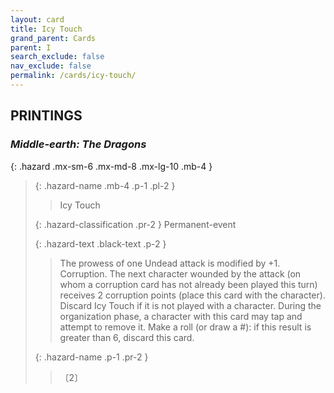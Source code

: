 ```yaml
---
layout: card
title: Icy Touch
grand_parent: Cards
parent: I
search_exclude: false
nav_exclude: false
permalink: /cards/icy-touch/
---
```


## PRINTINGS


### _Middle-earth: The Dragons_

{: .hazard .mx-sm-6 .mx-md-8 .mx-lg-10 .mb-4 }
> {: .hazard-name .mb-4 .p-1 .pl-2 }
> > <div class="hazard-mp"></div>
> > <div class="card-name">Icy Touch</div>
>
> {: .hazard-classification .pr-2 }
> Permanent-event
>
> {: .hazard-text .black-text .p-2 }
> > The prowess of one Undead attack is modified by +1. Corruption. The next character wounded by the attack (on whom a corruption card has not already been played this turn) receives 2 corruption points (place this card with the character). Discard Icy Touch if it is not played with a character. During the organization phase, a character with this card may tap and attempt to remove it. Make a roll (or draw a #): if this result is greater than 6, discard this card. 
>
> {: .hazard-name .p-1 .pr-2 }
> > <div class="card-shield"></div>
> > <div class="card-corruption-white">〔2〕</div>

